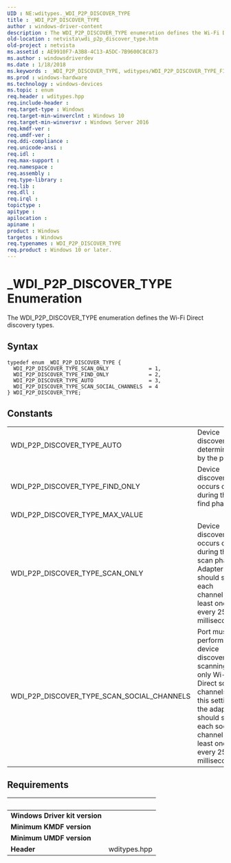 ```yaml
---
UID : NE:wditypes._WDI_P2P_DISCOVER_TYPE
title : _WDI_P2P_DISCOVER_TYPE
author : windows-driver-content
description : The WDI_P2P_DISCOVER_TYPE enumeration defines the Wi-Fi Direct discovery types.
old-location : netvista\wdi_p2p_discover_type.htm
old-project : netvista
ms.assetid : AE9910F7-A3B8-4C13-A5DC-7B9600C8C873
ms.author : windowsdriverdev
ms.date : 1/18/2018
ms.keywords : _WDI_P2P_DISCOVER_TYPE, wditypes/WDI_P2P_DISCOVER_TYPE_FIND_ONLY, WDI_P2P_DISCOVER_TYPE_AUTO, wditypes/WDI_P2P_DISCOVER_TYPE, wditypes/WDI_P2P_DISCOVER_TYPE_AUTO, wditypes/WDI_P2P_DISCOVER_TYPE_SCAN_SOCIAL_CHANNELS, WDI_P2P_DISCOVER_TYPE_SCAN_ONLY, wditypes/WDI_P2P_DISCOVER_TYPE_SCAN_ONLY, WDI_P2P_DISCOVER_TYPE enumeration [Device and Driver Installation], WDI_P2P_DISCOVER_TYPE_SCAN_SOCIAL_CHANNELS, WDI_P2P_DISCOVER_TYPE, netvista.wdi_p2p_discover_type, WDI_P2P_DISCOVER_TYPE_FIND_ONLY, netvista.wifi_p2p_discover_type
ms.prod : windows-hardware
ms.technology : windows-devices
ms.topic : enum
req.header : wditypes.hpp
req.include-header : 
req.target-type : Windows
req.target-min-winverclnt : Windows 10
req.target-min-winversvr : Windows Server 2016
req.kmdf-ver : 
req.umdf-ver : 
req.ddi-compliance : 
req.unicode-ansi : 
req.idl : 
req.max-support : 
req.namespace : 
req.assembly : 
req.type-library : 
req.lib : 
req.dll : 
req.irql : 
topictype : 
apitype : 
apilocation : 
apiname : 
product : Windows
targetos : Windows
req.typenames : WDI_P2P_DISCOVER_TYPE
req.product : Windows 10 or later.
---
```


# _WDI_P2P_DISCOVER_TYPE Enumeration
The WDI_P2P_DISCOVER_TYPE enumeration defines the Wi-Fi Direct discovery types.

## Syntax
````
typedef enum _WDI_P2P_DISCOVER_TYPE { 
  WDI_P2P_DISCOVER_TYPE_SCAN_ONLY             = 1,
  WDI_P2P_DISCOVER_TYPE_FIND_ONLY             = 2,
  WDI_P2P_DISCOVER_TYPE_AUTO                  = 3,
  WDI_P2P_DISCOVER_TYPE_SCAN_SOCIAL_CHANNELS  = 4
} WDI_P2P_DISCOVER_TYPE;
````

## Constants

<table>

<tr>
<td>WDI_P2P_DISCOVER_TYPE_AUTO</td>
<td>Device discovery is determined by the port.</td>
</tr>

<tr>
<td>WDI_P2P_DISCOVER_TYPE_FIND_ONLY</td>
<td>Device discovery occurs only during the find phase.</td>
</tr>

<tr>
<td>WDI_P2P_DISCOVER_TYPE_MAX_VALUE</td>
<td></td>
</tr>

<tr>
<td>WDI_P2P_DISCOVER_TYPE_SCAN_ONLY</td>
<td>Device discovery occurs only during the scan phase. Adapter should scan each channel at least once every 250 milliseconds.</td>
</tr>

<tr>
<td>WDI_P2P_DISCOVER_TYPE_SCAN_SOCIAL_CHANNELS</td>
<td>Port must perform device discovery by scanning only Wi-Fi Direct social channels. In this setting, the adapter should scan each social channel at least once every 250 milliseconds.</td>
</tr>
</table>


## Requirements
| &nbsp; | &nbsp; |
| ---- |:---- |
| **Windows Driver kit version** |  |
| **Minimum KMDF version** |  |
| **Minimum UMDF version** |  |
| **Header** | wditypes.hpp |